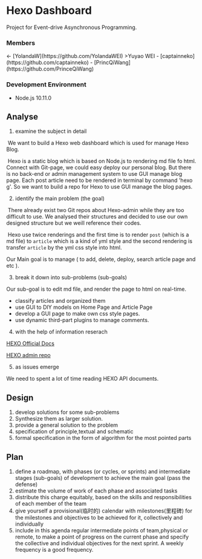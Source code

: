 # Hexo Dashboard
Project for Event-drive Asynchronous Programming.

### Members
<ruby>
 <- [YolandaW](https://github.com/YolandaWEI) ><rp>(</rp>Yuyao WEI<rp>)</rp></rt>
</ruby> 
 - [captainneko](https://github.com/captainneko)
 - [PrincQiWang](https://github.com/PrinceQiWang)
 
### Development Environment
 - Node.js 10.11.0
 
<!-- more -->

## Analyse

1. examine the subject in detail

​	We want to build a Hexo web dashboard which is used for manage Hexo Blog. 

​	Hexo is a static blog which is based on Node.js to rendering md file fo html. Connect with Git-page, we could easy deploy our personal blog. But there is no back-end or admin management system to use GUI manage blog page. Each post article need to be rendered in terminal by command 'hexo g'. So we want to build a repo for Hexo to use GUI manage the blog pages.

2. identify the main problem (the goal)

​	There already exist two Git repos about Hexo-admin while they are too difficult to use. We analysed their structures and decided to use our own designed structure but we weill reference their codes.

​        Hexo use twice renderings and the first time is to render `post` (which is a md file) to `article` which is a kind of yml style and the second rendering is transfer `article` by the yml css style into html.

Our Main goal is to manage ( to add, delete, deploy, search article page and etc ).

3. break it down into sub-problems (sub-goals)

Our sub-goal is to edit md file, and  render the page to html on real-time.

- classify articles and organized them
- use GUI to DIY models on Home Page and Article Page
- develop a GUI page to make own css style pages.
- use dynamic third-part plugins to manage comments.

4. with the help of information reserach

[HEXO Official Docs](https://hexo.io/api/index.html)

[HEXO admin repo](https://github.com/jaredly/hexo-admin)

5. as issues emerge

We need to spent a lot of time reading HEXO API documents.

## Design

1. develop solutions for some sub-problems
2. Synthesize them as larger solution.
3. provide a general solution to the problem
4. specification of principle,textual and schematic
5. formal specification in the form of algorithm for the most pointed parts

## Plan

1. define a roadmap, with phases (or cycles, or sprints) and intermediate stages (sub-goals) of development to achieve the main goal (pass the defense)                                     
2.  estimate the volume of work of each phase and associated tasks
3. distribute this charge equitably, based on the skills and responsibilities of each member of the team
4. give yourself a provisional(临时的) calendar with milestones(里程碑) for the milestones and objectives to be achieved for it, collectively and individually
5. include in this agenda regular intermediate points of team,physical or remote, to make a point of progress on the current phase and specify the collective and individual objectives for the next sprint. A weekly frequency is a good frequency.



